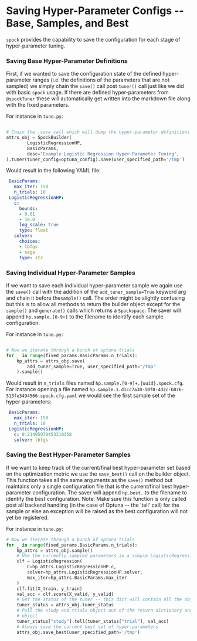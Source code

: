 # Saving Hyper-Parameter Configs -- Base, Samples, and Best

`spock` provides the capability to save the configuration for each stage of hyper-parameter tuning.

### Saving Base Hyper-Parameter Definitions

First, if we wanted to save the configuration state of the defined hyper-parameter ranges (i.e. the definitions of the 
parameters that are not sampled) we simply chain the `save()` call post `tuner()` call just like we did with basic 
`spock` usage. If there are defined hyper-parameters from `@spockTuner` these will automatically get written into the 
markdown file along with the fixed parameters.

For instance in `tune.py`:

```python

# Chain the .save call which will dump the hyper-parameter definitions to the configuration file
attrs_obj = SpockBuilder(
        LogisticRegressionHP,
        BasicParams,
        desc="Example Logistic Regression Hyper-Parameter Tuning",
).tuner(tuner_config=optuna_config).save(user_specified_path='/tmp')
```

Would result in the following YAML file:

```yaml
 BasicParams:
   max_iter: 150
   n_trials: 10
 LogisticRegressionHP:
   c:
     bounds:
     - 0.01
     - 10.0
     log_scale: true
     type: float
   solver:
     choices:
     - lbfgs
     - saga
     type: str
```

### Saving Individual Hyper-Parameter Samples

If we want to save each individual hyper-parameter sample we again use the `save()` call with the addition of the 
`add_tuner_sample=True` keyword arg and chain it before the`sample()` call. The order might be slightly confusing 
but this is to allow all methods to return the builder object except for the `sample()` and `generate()` calls 
which returns a `Spockspace`. The saver will append `hp.sample.[0-9+]` to the filename to identify each sample 
configuration.

For instance in `tune.py`:

```python

# Now we iterate through a bunch of optuna trials
for _ in range(fixed_params.BasicParams.n_trials):
    hp_attrs = attrs_obj.save(
        add_tuner_sample=True, user_specified_path="/tmp"
    ).sample()
```

Would result in `n_trials` files named `hp.sample.[0-9]+.{uuid}.spock.cfg`. For instance opening a file named
`hp.sample.1.d1cc7a30-10f0-4d2c-b076-513fe3494566.spock.cfg.yaml` we would see the first sample set of the 
hyper-parameters:

```yaml
 BasicParams:
   max_iter: 150
   n_trials: 10
 LogisticRegressionHP:
   c: 0.21495978453310358
   solver: lbfgs
```

### Saving the Best Hyper-Parameter Samples

If we want to keep track of the current/final best hyper-parameter set based on the optimization metric we use the
`save_best()` call on the builder object. This function takes all the same arguments as the `save()` method but
maintains only a single configuration file that is the current/final best hyper-parameter configuration. The saver will 
append `hp.best.` to the filename to identify the best configuration. Note: Make sure this function is only called post
all backend handling (in the case of Optuna -- the 'tell' call) for the sample or else an exception will be raised as
the best configuration will not yet be registered.

For instance in `tune.py`:

```python
# Now we iterate through a bunch of optuna trials
for _ in range(fixed_params.BasicParams.n_trials):
    hp_attrs = attrs_obj.sample()
    # Use the currently sampled parameters in a simple LogisticRegression from sklearn
    clf = LogisticRegression(
        C=hp_attrs.LogisticRegressionHP.c,
        solver=hp_attrs.LogisticRegressionHP.solver,
        max_iter=hp_attrs.BasicParams.max_iter
    )
    clf.fit(X_train, y_train)
    val_acc = clf.score(X_valid, y_valid)
    # Get the status of the tuner -- this dict will contain all the objects needed to update
    tuner_status = attrs_obj.tuner_status
    # Pull the study and trials object out of the return dictionary and pass it to the tell call using the study
    # object
    tuner_status["study"].tell(tuner_status["trial"], val_acc)
    # Always save the current best set of hyper-parameters
    attrs_obj.save_best(user_specified_path='/tmp')
```